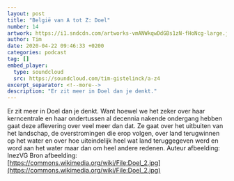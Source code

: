 ```yaml
---
layout: post
title: "België van A tot Z: Doel"
number: 14
artwork: https://i1.sndcdn.com/artworks-vmANWkqwDdGBs1zN-fHoNcg-large.jpg
author: Tim
date: 2020-04-22 09:46:33 +0200
categories: podcast
tag: []
embed_player:
  type: soundcloud
  src: https://soundcloud.com/tim-gistelinck/a-z4
excerpt_separator: <!--more-->
description: "Er zit meer in Doel dan je denkt."
---
```

Er zit meer in Doel dan je denkt. Want hoewel we het zeker over haar kerncentrale en haar ondertussen al decennia nakende ondergang hebben gaat deze aflevering over veel meer dan dat. Ze gaat over het uitbuiten van het landschap, de overstromingen die erop volgen, over land terugwinnen op het water en over hoe uiteindelijk heel wat land teruggegeven werd en word aan het water maar dan om heel andere redenen.
Auteur afbeelding: InezVG
Bron afbeelding: [https://commons.wikimedia.org/wiki/File:Doel_2.jpg](https://commons.wikimedia.org/wiki/File:Doel_2.jpg)